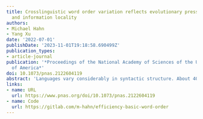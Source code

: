 ```yaml
---
title: Crosslinguistic word order variation reflects evolutionary pressures of dependency
  and information locality
authors:
- Michael Hahn
- Yang Xu
date: '2022-07-01'
publishDate: '2023-11-01T19:18:58.690499Z'
publication_types:
- article-journal
publication: '*Proceedings of the National Academy of Sciences of the United States
  of America*'
doi: 10.1073/pnas.2122604119
abstract: 'Languages vary considerably in syntactic structure. About 40% of the world’s languages have subject–verb–object order, and about 40% have subject–object–verb order. Extensive work has sought to explain this word order variation across languages. However, the existing approaches are not able to explain coherently the frequency distribution and evolution of word order in individual languages. We propose that variation in word order reflects different ways of balancing competing pressures of dependency locality and information locality, whereby languages favor placing elements together when they are syntactically related or contextually informative about each other. Using data from 80 languages in 17 language families and phylogenetic modeling, we demonstrate that languages evolve to balance these pressures, such that word order change is accompanied by change in the frequency distribution of the syntactic structures that speakers communicate to maintain overall efficiency. Variability in word order thus reflects different ways in which languages resolve these evolutionary pressures. We identify relevant characteristics that result from this joint optimization, particularly the frequency with which subjects and objects are expressed together for the same verb. Our findings suggest that syntactic structure and usage across languages coadapt to support efficient communication under limited cognitive resources.'
links:
- name: URL
  url: https://www.pnas.org/doi/10.1073/pnas.2122604119
- name: Code
  url: https://gitlab.com/m-hahn/efficiency-basic-word-order
---
```

